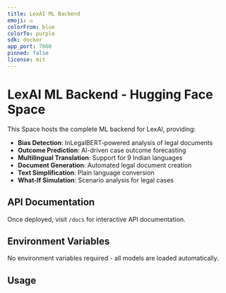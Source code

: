 ```yaml
---
title: LexAI ML Backend
emoji: ⚖️
colorFrom: blue
colorTo: purple
sdk: docker
app_port: 7860
pinned: false
license: mit
---
```


# LexAI ML Backend - Hugging Face Space

This Space hosts the complete ML backend for LexAI, providing:

- **Bias Detection**: InLegalBERT-powered analysis of legal documents
- **Outcome Prediction**: AI-driven case outcome forecasting
- **Multilingual Translation**: Support for 9 Indian languages
- **Document Generation**: Automated legal document creation
- **Text Simplification**: Plain language conversion
- **What-If Simulation**: Scenario analysis for legal cases

## API Documentation

Once deployed, visit `/docs` for interactive API documentation.

## Environment Variables

No environment variables required - all models are loaded automatically.

## Usage


